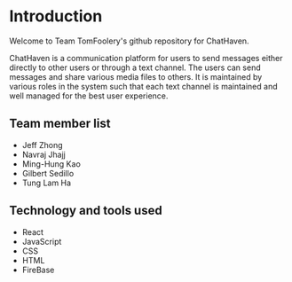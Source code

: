# Introduction

Welcome to Team TomFoolery's github repository for ChatHaven.

ChatHaven is a communication platform for users to send messages either directly to other users or through a text channel. The users can send messages and share various media files to others. It is maintained by various roles in the system such that each text channel is maintained and well managed for the best user experience.

## Team member list

- Jeff Zhong
- Navraj Jhajj
- Ming-Hung Kao
- Gilbert Sedillo
- Tung Lam Ha

## Technology and tools used

- React
- JavaScript
- CSS
- HTML
- FireBase
